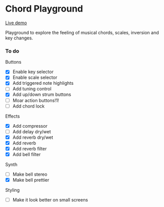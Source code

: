 # Chord Playground

[Live demo](https://teuncm.github.io/chord-playground/)

Playground to explore the feeling of musical chords, scales, inversion and key changes.

### To do

Buttons
- [x] Enable key selector
- [x] Enable scale selector
- [x] Add triggered note highlights
- [ ] Add tuning control
- [x] Add up/down strum buttons
- [ ] Moar action buttons!1!
- [ ] Add chord lock

Effects
- [x] Add compressor
- [ ] Add delay dry/wet
- [x] Add reverb dry/wet
- [x] Add reverb
- [x] Add reverb filter
- [x] Add bell filter

Synth
- [ ] Make bell stereo
- [x] Make bell prettier

Styling
- [ ] Make it look better on small screens